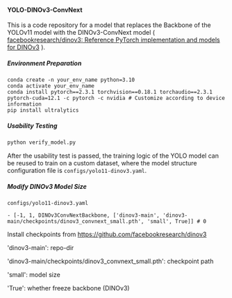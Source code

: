 #### YOLO-DINOv3-ConvNext

This is a code repository for a model that replaces the Backbone of the YOLOv11 model with the DINOv3-ConvNext model ( [facebookresearch/dinov3: Reference PyTorch implementation and models for DINOv3](https://github.com/facebookresearch/dinov3) ).



##### Environment Preparation

```
conda create -n your_env_name python=3.10
conda activate your_env_name
conda install pytorch==2.3.1 torchvision==0.18.1 torchaudio==2.3.1 pytorch-cuda=12.1 -c pytorch -c nvidia # Customize according to device information
pip install ultralytics
```



##### Usability Testing

```python
python verify_model.py
```

After the usability test is passed, the training logic of the YOLO model can be reused to train on a custom dataset, where the model structure configuration file is `configs/yolo11-dinov3.yaml`.



##### Modify DINOv3 Model Size

`configs/yolo11-dinov3.yaml`

```
- [-1, 1, DINOv3ConvNextBackbone, ['dinov3-main', 'dinov3-main/checkpoints/dinov3_convnext_small.pth', 'small', True]] # 0
```

Install checkpoints from https://github.com/facebookresearch/dinov3

'dinov3-main': repo-dir

'dinov3-main/checkpoints/dinov3_convnext_small.pth': checkpoint path

'small': model size

'True': whether freeze backbone (DINOv3)
